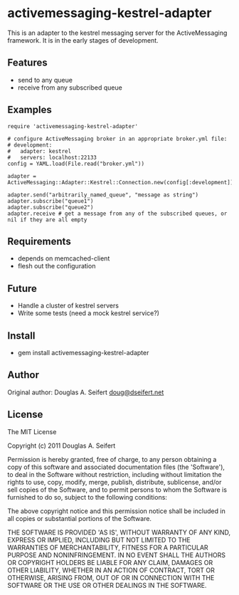activemessaging-kestrel-adapter
===========

This is an adapter to the kestrel messaging server for the ActiveMessaging framework.  It is 
in the early stages of development.

Features
--------

* send to any queue
* receive from any subscribed queue

Examples
--------

    require 'activemessaging-kestrel-adapter'

    # configure ActiveMessaging broker in an appropriate broker.yml file:
    # development:
    #   adapter: kestrel
    #   servers: localhost:22133
    config = YAML.load(File.read("broker.yml"))

    adapter = ActiveMessaging::Adapter::Kestrel::Connection.new(config[:development])

    adapter.send("arbitrarily_named_queue", "message as string")
    adapter.subscribe("queue1")
    adapter.subscribe("queue2")
    adapter.receive # get a message from any of the subscribed queues, or nil if they are all empty


Requirements
------------

* depends on memcached-client
* flesh out the configuration

Future
------

* Handle a cluster of kestrel servers
* Write some tests (need a mock kestrel service?)

Install
-------

* gem install activemessaging-kestrel-adapter

Author
------

Original author: Douglas A. Seifert <doug@dseifert.net>

License
-------

The MIT License

Copyright (c) 2011 Douglas A. Seifert

Permission is hereby granted, free of charge, to any person obtaining
a copy of this software and associated documentation files (the
'Software'), to deal in the Software without restriction, including
without limitation the rights to use, copy, modify, merge, publish,
distribute, sublicense, and/or sell copies of the Software, and to
permit persons to whom the Software is furnished to do so, subject to
the following conditions:

The above copyright notice and this permission notice shall be
included in all copies or substantial portions of the Software.

THE SOFTWARE IS PROVIDED 'AS IS', WITHOUT WARRANTY OF ANY KIND,
EXPRESS OR IMPLIED, INCLUDING BUT NOT LIMITED TO THE WARRANTIES OF
MERCHANTABILITY, FITNESS FOR A PARTICULAR PURPOSE AND NONINFRINGEMENT.
IN NO EVENT SHALL THE AUTHORS OR COPYRIGHT HOLDERS BE LIABLE FOR ANY
CLAIM, DAMAGES OR OTHER LIABILITY, WHETHER IN AN ACTION OF CONTRACT,
TORT OR OTHERWISE, ARISING FROM, OUT OF OR IN CONNECTION WITH THE
SOFTWARE OR THE USE OR OTHER DEALINGS IN THE SOFTWARE.
